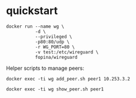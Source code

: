 # quickstart

```
docker run --name wg \
           -d \
           --privileged \
           -p80:80/udp \
           -r WG_PORT=80 \
           -v test:/etc/wireguard \
           fopina/wireguard
```

Helper scripts to manage peers:

```
docker exec -ti wg add_peer.sh peer1 10.253.3.2
```

```
docker exec -ti wg show_peer.sh peer1
```
